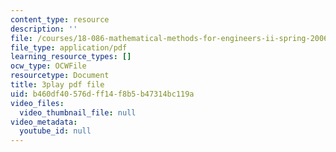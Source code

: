 ```yaml
---
content_type: resource
description: ''
file: /courses/18-086-mathematical-methods-for-engineers-ii-spring-2006/b460df40576dff14f8b5b47314bc119a_sleOqiMUTXE.pdf
file_type: application/pdf
learning_resource_types: []
ocw_type: OCWFile
resourcetype: Document
title: 3play pdf file
uid: b460df40-576d-ff14-f8b5-b47314bc119a
video_files:
  video_thumbnail_file: null
video_metadata:
  youtube_id: null
---
```

